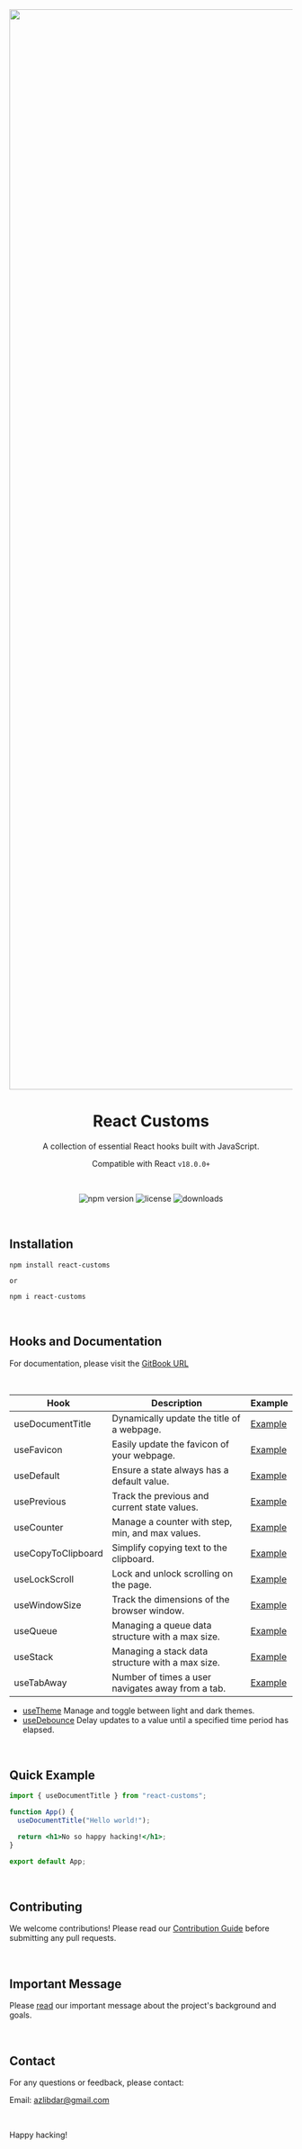 <div align="center">
  <img width="1920" alt="react-customs-banner" src="https://github.com/azlibdar/react-customs/assets/121456353/c5d7f20f-0482-463b-a39b-62a47c6c5206">

# React Customs

A collection of essential React hooks built with JavaScript.

Compatible with React `v18.0.0+`

<br>

![npm version](https://img.shields.io/npm/v/react-customs.svg)
![license](https://img.shields.io/npm/l/react-customs)
![downloads](https://img.shields.io/npm/dm/react-customs)

</div>

<br>

## Installation

```shell
npm install react-customs

or

npm i react-customs
```

<br>

## Hooks and Documentation

For documentation, please visit the [GitBook URL](https://azlibdar.gitbook.io/react-customs)

<br>

| Hook               | Description                                       | Example                                             |
| ------------------ | ------------------------------------------------- | --------------------------------------------------- |
| useDocumentTitle   | Dynamically update the title of a webpage.        | [Example](https://use-document-title.pages.dev/)    |
| useFavicon         | Easily update the favicon of your webpage.        | [Example](https://use-favicon.pages.dev/)           |
| useDefault         | Ensure a state always has a default value.        | [Example](https://use-default.pages.dev/)           |
| usePrevious        | Track the previous and current state values.      | [Example](https://use-previous.pages.dev/)          |
| useCounter         | Manage a counter with step, min, and max values.  | [Example](https://use-counter.pages.dev/)           |
| useCopyToClipboard | Simplify copying text to the clipboard.           | [Example](https://use-copy-to-clipboard.pages.dev/) |
| useLockScroll      | Lock and unlock scrolling on the page.            | [Example](https://use-lock-scroll.pages.dev/)       |
| useWindowSize      | Track the dimensions of the browser window.       | [Example](https://use-window-size.pages.dev/)       |
| useQueue           | Managing a queue data structure with a max size.  | [Example](https://use-queue.pages.dev/)             |
| useStack           | Managing a stack data structure with a max size.  | [Example](https://use-stack.pages.dev/)             |
| useTabAway         | Number of times a user navigates away from a tab. | [Example](https://use-tab-away.pages.dev/)          |

- [useTheme](docs/useTheme.md) Manage and toggle between light and dark themes.
- [useDebounce](docs/useDebounce.md) Delay updates to a value until a specified time period has elapsed.

<!-- use this url to link documentaion to a hook (usehookname) all in lowercase -->
<!-- https://azlibdar.gitbook.io/react-customs/usehook -->

<br>

## Quick Example

```jsx
import { useDocumentTitle } from "react-customs";

function App() {
  useDocumentTitle("Hello world!");

  return <h1>No so happy hacking!</h1>;
}

export default App;
```

<br>

## Contributing

We welcome contributions! Please read our [Contribution Guide](CONTRIBUTING.md) before submitting any pull requests.

<br>

## Important Message

Please [read](MESSAGE.md) our important message about the project's background and goals.

<br>

## Contact

For any questions or feedback, please contact:

Email: azlibdar@gmail.com

<br>

Happy hacking!
